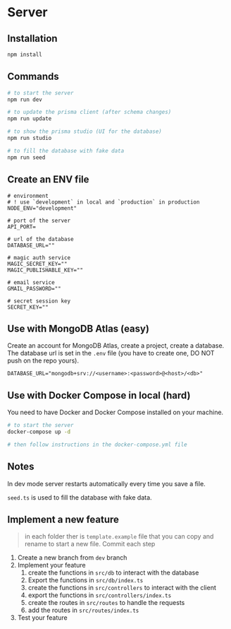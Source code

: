 # Server

## Installation

```bash
npm install
```

## Commands

```bash
# to start the server
npm run dev

# to update the prisma client (after schema changes)
npm run update

# to show the prisma studio (UI for the database)
npm run studio

# to fill the database with fake data
npm run seed
```

## Create an ENV file

```env
# environment
# ! use `development` in local and `production` in production
NODE_ENV="development"

# port of the server
API_PORT=

# url of the database
DATABASE_URL=""

# magic auth service
MAGIC_SECRET_KEY=""
MAGIC_PUBLISHABLE_KEY=""

# email service
GMAIL_PASSWORD=""

# secret session key
SECRET_KEY=""
```

## Use with MongoDB Atlas (easy)

Create an account for MongoDB Atlas, create a project, create a database.
The database url is set in the `.env` file (you have to create one, DO NOT push on the repo yours).

```env
DATABASE_URL="mongodb+srv://<username>:<password>@<host>/<db>"
```

## Use with Docker Compose in local (hard)

You need to have Docker and Docker Compose installed on your machine.

```bash
# to start the server
docker-compose up -d

# then follow instructions in the docker-compose.yml file
```

## Notes

In dev mode server restarts automatically every time you save a file.

`seed.ts` is used to fill the database with fake data.

## Implement a new feature

> in each folder ther is `template.example` file that you can copy and rename to start a new file.
> Commit each step

1. Create a new branch from `dev` branch
2. Implement your feature
   1. create the functions in `src/db` to interact with the database
   2. Export the functions in `src/db/index.ts`
   3. create the functions in `src/controllers` to interact with the client
   4. export the functions in `src/controllers/index.ts`
   5. create the routes in `src/routes` to handle the requests
   6. add the routes in `src/routes/index.ts`
3. Test your feature
